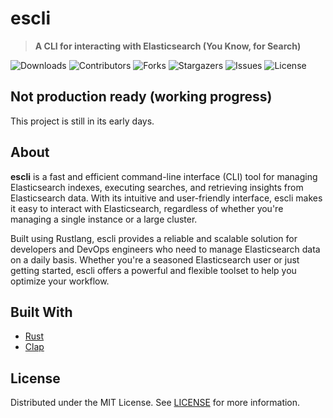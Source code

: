 # escli

> **A CLI for interacting with Elasticsearch (You Know, for Search)**

![Downloads](https://img.shields.io/github/downloads/fabriceclementz/escli/total) ![Contributors](https://img.shields.io/github/contributors/fabriceclementz/escli?color=dark-green) ![Forks](https://img.shields.io/github/forks/fabriceclementz/escli?style=social) ![Stargazers](https://img.shields.io/github/stars/fabriceclementz/escli?style=social) ![Issues](https://img.shields.io/github/issues/fabriceclementz/escli) ![License](https://img.shields.io/github/license/fabriceclementz/escli)

## Not production ready (working progress)

This project is still in its early days.

## About

**escli** is a fast and efficient command-line interface (CLI) tool for managing Elasticsearch indexes, executing searches, and retrieving insights from Elasticsearch data. With its intuitive and user-friendly interface, escli makes it easy to interact with Elasticsearch, regardless of whether you're managing a single instance or a large cluster.

Built using Rustlang, escli provides a reliable and scalable solution for developers and DevOps engineers who need to manage Elasticsearch data on a daily basis. Whether you're a seasoned Elasticsearch user or just getting started, escli offers a powerful and flexible toolset to help you optimize your workflow.

## Built With

- [Rust](https://www.rust-lang.org)
- [Clap](https://github.com/clap-rs/clap)

## License

Distributed under the MIT License. See [LICENSE](https://github.com/fabriceclementz/escli/blob/main/LICENSE.md) for more information.
